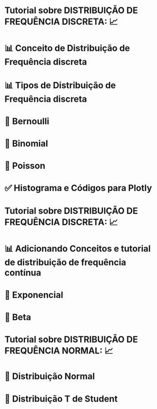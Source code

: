 # Tutorial sobre DISTRIBUIÇÃO DE FREQUÊNCIA DISCRETA: :chart_with_upwards_trend:

# :bar_chart: Conceito de Distribuição de Frequência discreta
# :bar_chart: Tipos de Distribuição de Frequência discreta
# :pushpin: Bernoulli
# :pushpin: Binomial
# :pushpin: Poisson
# :white_check_mark: Histograma e Códigos para Plotly

# Tutorial sobre DISTRIBUIÇÃO DE FREQUÊNCIA DISCRETA: :chart_with_upwards_trend:

# :bar_chart: Adicionando Conceitos e tutorial de distribuição de frequência contínua
# :pushpin: Exponencial
# :pushpin: Beta

# Tutorial sobre DISTRIBUIÇÃO DE FREQUÊNCIA NORMAL: :chart_with_upwards_trend:
# :pushpin: Distribuição Normal
# :pushpin: Distribuição T de Student
